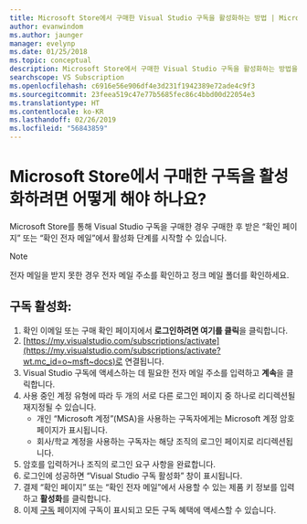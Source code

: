 ```yaml
---
title: Microsoft Store에서 구매한 Visual Studio 구독을 활성화하는 방법 | Microsoft Docs
author: evanwindom
ms.author: jaunger
manager: evelynp
ms.date: 01/25/2018
ms.topic: conceptual
description: Microsoft Store에서 구매한 Visual Studio 구독을 활성화하는 방법을 알아봅니다.
searchscope: VS Subscription
ms.openlocfilehash: c6916e56e906df4e3d231f1942389e72ade4c9f3
ms.sourcegitcommit: 23feea519c47e77b5685fec86c4bbd00d22054e3
ms.translationtype: HT
ms.contentlocale: ko-KR
ms.lasthandoff: 02/26/2019
ms.locfileid: "56843859"
---
```

# <a name="how-do-i-activate-a-subscription-acquired-from-the-microsoft-store"></a>Microsoft Store에서 구매한 구독을 활성화하려면 어떻게 해야 하나요?
Microsoft Store를 통해 Visual Studio 구독을 구매한 경우 구매한 후 받은 “확인 페이지” 또는 “확인 전자 메일”에서 활성화 단계를 시작할 수 있습니다.

> [!NOTE]
> 전자 메일을 받지 못한 경우 전자 메일 주소를 확인하고 정크 메일 폴더를 확인하세요.

## <a name="activate-your-subscription"></a>구독 활성화:
1. 확인 이메일 또는 구매 확인 페이지에서 **로그인하려면 여기를 클릭**을 클릭합니다.
2. [https://my.visualstudio.com/subscriptions/activate](https://my.visualstudio.com/subscriptions/activate?wt.mc_id=o~msft~docs)로 연결됩니다.
3. Visual Studio 구독에 액세스하는 데 필요한 전자 메일 주소를 입력하고 **계속**을 클릭합니다.
4. 사용 중인 계정 유형에 따라 두 개의 서로 다른 로그인 페이지 중 하나로 리디렉션될 재지정될 수 있습니다.
    - 개인 “Microsoft 계정”(MSA)을 사용하는 구독자에게는 Microsoft 계정 암호 페이지가 표시됩니다.
    - 회사/학교 계정을 사용하는 구독자는 해당 조직의 로그인 페이지로 리디렉션됩니다.
5. 암호를 입력하거나 조직의 로그인 요구 사항을 완료합니다.
6. 로그인에 성공하면 “Visual Studio 구독 활성화” 창이 표시됩니다.
7. 결제 “확인 페이지” 또는 “확인 전자 메일”에서 사용할 수 있는 제품 키 정보를 입력하고 **활성화**를 클릭합니다.
8. 이제 [구독](https://my.visualstudio.com/subscriptions?wt.mc_id=o~msft~docs) 페이지에 구독이 표시되고 모든 구독 혜택에 액세스할 수 있습니다.
